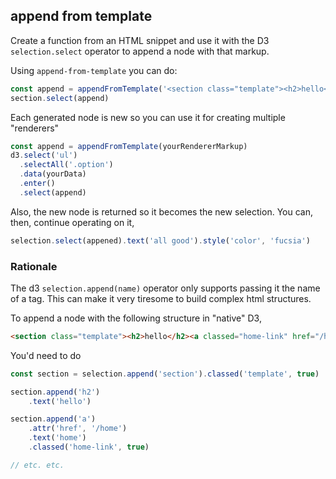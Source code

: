 ## append from template

Create a function from an HTML snippet and use it with the D3 `selection.select` operator to append a node with that markup.

Using `append-from-template` you can do:

```javascript
const append = appendFromTemplate('<section class="template"><h2>hello</h2><a classed="home-link" href="/home">home</a></section>')
section.select(append)
```

Each generated node is new so you can use it for creating multiple "renderers"

```javascript
const append = appendFromTemplate(yourRendererMarkup)
d3.select('ul')
  .selectAll('.option')
  .data(yourData)
  .enter()
  .select(append)
```

Also, the new node is returned so it becomes the new selection.
You can, then, continue operating on it,

```javascript
selection.select(appened).text('all good').style('color', 'fucsia')
```

### Rationale

The d3 `selection.append(name)` operator only supports passing it the name of a tag.
This can make it very tiresome to build complex html structures.

To append a node with the following structure in "native" D3,

```html
<section class="template"><h2>hello</h2><a classed="home-link" href="/home">home</a></section>
```

You'd need to do

```javascript
const section = selection.append('section').classed('template', true)

section.append('h2')
    .text('hello')

section.append('a')
    .attr('href', '/home')
    .text('home')
    .classed('home-link', true)

// etc. etc.
```
